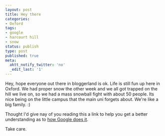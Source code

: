 ```yaml
---
layout: post
title: Hey there
categories:
- Oxford
tags:
- google
- harcourt hill
- snow
status: publish
type: post
published: true
meta:
  aktt_notify_twitter: 'no'
  _edit_last: '1'
---
```

Hey, hope everyone out there in bloggerland is ok. Life is still fun up here in Oxford. We had proper snow the other week and we all got trapped on the hill we live on, so we had a mass snowball fight with about 50 people. Its nice being on the little campus that the main uni forgets about. We're like a big family. :)

Thought I'd give nay of you reading this a link to help you get a better understanding as to <a href="http://www.google.com/technology/pigeonrank.html">how Google does it</a>.

Take care.
